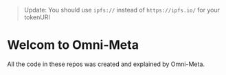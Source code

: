 > Update: You should use `ipfs://` instead of `https://ipfs.io/` for your tokenURI

# Welcom to Omni-Meta


All the code in these repos was created and explained by Omni-Meta.